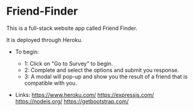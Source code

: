 # Friend-Finder

This is a full-stack website app called Friend Finder.

It is deployed through Heroku.

* To begin:
    - 1: Click on "Go to Survey" to begin.
    - 2: Complete and select the options and submit you response.
    - 3: A modal will pop-up and show you the result of a friend that is compatible with you.

* Links:
https://www.heroku.com/
https://expressjs.com/
https://nodejs.org/
https://getbootstrap.com/
